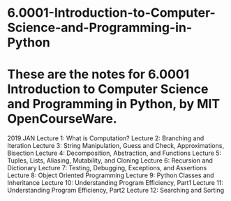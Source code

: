 # 6.0001-Introduction-to-Computer-Science-and-Programming-in-Python
# These are the notes for 6.0001 Introduction to Computer Science and Programming in Python, by MIT OpenCourseWare.
2019.JAN
Lecture 1: What is Computation?
Lecture 2: Branching and Iteration
Lecture 3: String Manipulation, Guess and Check, Approximations, Bisection
Lecture 4: Decomposition, Abstraction, and Functions
Lecture 5: Tuples, Lists, Aliasing, Mutability, and Cloning
Lecture 6: Recursion and Dictionary
Lecture 7: Testing, Debugging, Exceptions, and Assertions
Lecture 8: Object Oriented Programming
Lecture 9: Python Classes and Inheritance
Lecture 10: Understanding Program Efficiency, Part1
Lecture 11: Understanding Program Efficiency, Part2
Lecture 12: Searching and Sorting
